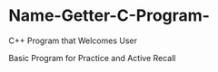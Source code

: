 # Name-Getter-C-Program-
C++ Program that Welcomes User

Basic Program for Practice and Active Recall 
